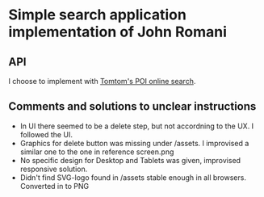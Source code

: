 # Simple search application implementation of John Romani

## API
I choose to implement with [Tomtom's POI online search](https://developer.tomtom.com/online-search/online-search-documentation-search/points-interest-search).

## Comments and solutions to unclear instructions
* In UI there seemed to be a delete step, but not accordning to the UX. I followed the UI.
* Graphics for delete button was missing under /assets. I improvised a similar one to the one in reference screen.png
* No specific design for Desktop and Tablets was given, improvised responsive solution.
* Didn't find SVG-logo found in /assets stable enough in all browsers. Converted in to PNG